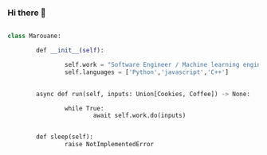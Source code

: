 ### Hi there 👋

<!--
**OpetherMB/OpetherMB** is a ✨ _special_ ✨ repository because its `README.md` (this file) appears on your GitHub profile.

Here are some ideas to get you started:

- 🔭 I’m currently working on ...
- 🌱 I’m currently learning ...
- 👯 I’m looking to collaborate on ...
- 🤔 I’m looking for help with ...
- 💬 Ask me about ...
- 📫 How to reach me: ...
- 😄 Pronouns: ...
- ⚡ Fun fact: ...
-->
```python

class Marouane:

        def __init__(self):

                ​self​.​work​ ​=​ ​​​"Software Engineer / Machine learning engineer"​
                ​self​.​languages​ ​=​ ​['Python','javascript','C++']
                

        ​async​ ​def​ ​run​(​self​, ​inputs​: ​Union​[​Cookies, ​Coffee​]) ​->​ ​None​:

                ​while​ ​True​:
                        ​await​ ​self​.​work​.​do​(​inputs​)


        ​def​ ​sleep​(​self​):
                ​raise​ ​NotImplementedError
```
